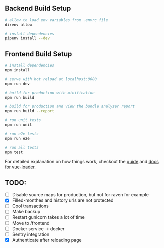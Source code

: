 ## Backend Build Setup

``` bash
# allow to load env variables from .envrc file
direnv allow

# install dependencies
pipenv install --dev
```

## Frontend Build Setup

``` bash
# install dependencies
npm install

# serve with hot reload at localhost:8080
npm run dev

# build for production with minification
npm run build

# build for production and view the bundle analyzer report
npm run build --report

# run unit tests
npm run unit

# run e2e tests
npm run e2e

# run all tests
npm test
```

For detailed explanation on how things work, checkout the [guide](http://vuejs-templates.github.io/webpack/) and [docs for vue-loader](http://vuejs.github.io/vue-loader).


## TODO:
- [ ] Disable source maps for production, but not for raven for example
- [X] Filled-monthes and history urls are not protected
- [ ] Cool transactions
- [ ] Make backup
- [ ] Restart gunicorn takes a lot of time
- [ ] Move to /frontend
- [ ] Docker service -> docker
- [ ] Sentry integration
- [X] Authenticate after reloading page
